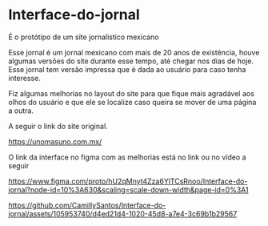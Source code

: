# Interface-do-jornal
É o protótipo  de um site jornalistico mexicano

Esse jornal é um jornal mexicano com mais de 20 anos de existência, houve algumas versões do site durante esse tempo, até chegar nos dias de hoje. Esse jornal tem versão impressa que é dada ao usuário para caso tenha interesse.

Fiz algumas melhorias no layout do site para que fique mais agradável aos olhos do usuário e que ele se localize caso queira se mover de uma página a outra.

A seguir o link do site original.

https://unomasuno.com.mx/

O link da interface no figma com as melhorias está no  link ou no vídeo a seguir

https://www.figma.com/proto/hU2qMnyt4Zza6YlTCsRnoo/Interface-do-jornal?node-id=10%3A630&scaling=scale-down-width&page-id=0%3A1

https://github.com/CamillySantos/Interface-do-jornal/assets/105953740/d4ed21d4-1020-45d8-a7e4-3c69b1b29567

